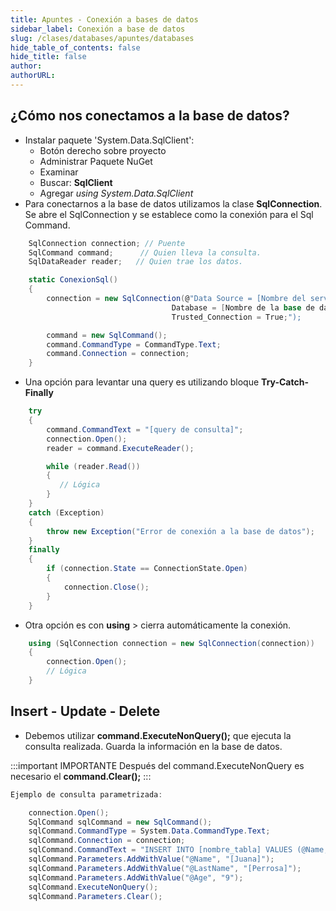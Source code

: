 ```yaml
---
title: Apuntes - Conexión a bases de datos
sidebar_label: Conexión a base de datos
slug: /clases/databases/apuntes/databases
hide_table_of_contents: false
hide_title: false
author: 
authorURL: 
---
```

## ¿Cómo nos conectamos a la base de datos?

+ Instalar paquete 'System.Data.SqlClient':
    + Botón derecho sobre proyecto
    + Administrar Paquete NuGet
    + Examinar
    + Buscar: **SqlClient**
    + Agregar *using System.Data.SqlClient*
+ Para conectarnos a la base de datos utilizamos la clase **SqlConnection**. Se abre el SqlConnection y se establece como la conexión para el Sql Command. 

```csharp
    SqlConnection connection; // Puente
    SqlCommand command;      // Quien lleva la consulta.
    SqlDataReader reader;   // Quien trae los datos.

    static ConexionSql()
    {
        connection = new SqlConnection(@"Data Source = [Nombre del servidor];
                                    Database = [Nombre de la base de datos];
                                    Trusted_Connection = True;");

        command = new SqlCommand();
        command.CommandType = CommandType.Text;
        command.Connection = connection;
    }
```

+ Una opción para levantar una query es utilizando bloque **Try-Catch-Finally**

```csharp
    try
    {
        command.CommandText = "[query de consulta]";
        connection.Open();
        reader = command.ExecuteReader();

        while (reader.Read())
        {
           // Lógica
        }
    }
    catch (Exception)
    {
        throw new Exception("Error de conexión a la base de datos");
    }
    finally 
    {
        if (connection.State == ConnectionState.Open)
        {
            connection.Close();
        }
    }

```

+ Otra opción es con **using** > cierra automáticamente la conexión.

```csharp
    using (SqlConnection connection = new SqlConnection(connection))  
    {  
        connection.Open();  
        // Lógica
    }  
```


## **Insert - Update - Delete**

+ Debemos utilizar **command.ExecuteNonQuery();** que ejecuta la consulta realizada. Guarda la información en la base de datos. 

:::important IMPORTANTE
Después del command.ExecuteNonQuery es necesario el **command.Clear();**
:::

```csharp
Ejemplo de consulta parametrizada:

    connection.Open();
    SqlCommand sqlCommand = new SqlCommand();
    sqlCommand.CommandType = System.Data.CommandType.Text;
    sqlCommand.Connection = connection;
    sqlCommand.CommandText = "INSERT INTO [nombre_tabla] VALUES (@Name, @LastName, @Age)";
    sqlCommand.Parameters.AddWithValue("@Name", "[Juana]");
    sqlCommand.Parameters.AddWithValue("@LastName", "[Perrosa]");
    sqlCommand.Parameters.AddWithValue("@Age", "9");
    sqlCommand.ExecuteNonQuery();
    sqlCommand.Parameters.Clear();
```